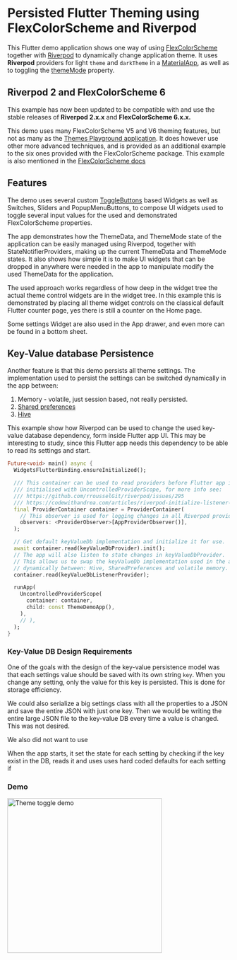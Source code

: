 # Persisted Flutter Theming using FlexColorScheme and Riverpod

This Flutter demo application shows one way of using
[FlexColorScheme](https://pub.dev/packages/flex_color_scheme) together with 
[Riverpod](https://pub.dev/packages/flutter_riverpod) to dynamically change 
application theme. It uses  **Riverpod** providers for light `theme` and `darkTheme` 
in a [MaterialApp](https://api.flutter.dev/flutter/material/MaterialApp-class.html), 
as well as to toggling the [themeMode](https://api.flutter.dev/flutter/material/MaterialApp/themeMode.html) property. 

## Riverpod 2 and FlexColorScheme 6

This example has now been updated to be compatible with and use the stable releases
of **Riverpod 2.x.x** and **FlexColorScheme 6.x.x.**

This demo uses many FlexColorScheme V5 and V6 theming features, but not as many as the [Themes Playground application](https://rydmike.com/flexcolorscheme/themesplayground-v6/#/). It does however use other more advanced techniques, and is provided as an additional example to the six ones provided with the FlexColorScheme package. This example is also mentioned in the [FlexColorScheme docs](https://docs.flexcolorscheme.com/examples#other-examples) 

## Features

The demo uses several custom [ToggleButtons](https://api.flutter.dev/flutter/material/ToggleButtons-class.html) based Widgets as well as Switches, Sliders and PopupMenuButtons, to compose UI widgets used to toggle several input values 
for the used and demonstrated FlexColorScheme properties. 

The app demonstrates how the ThemeData, and ThemeMode state of the application can be 
easily managed using Riverpod, together with StateNotifierProviders, making up the current ThemeData and ThemeMode states. It also shows how simple it is to make UI widgets that can be dropped in anywhere were needed in the app to manipulate modify the used ThemeData for the application. 

The used approach works regardless of how deep in the widget tree the actual theme control widgets are in the widget tree. In this example this is demonstrated by placing all theme widget controls on the classical default Flutter counter page, yes there is still a counter on the Home page.

Some settings Widget are also used in the App drawer, and even more can be found in a bottom sheet.

## Key-Value database Persistence

Another feature is that this demo persists all theme settings. The implementation used to persist the settings can be switched dynamically in the app between:

1. Memory - volatile, just session based, not really persisted.
2. [Shared preferences](https://pub.dev/packages/shared_preferences)
3. [Hive](https://pub.dev/packages/hive)


This example show how Riverpod can be used to change the used key-value database dependency, form inside Flutter app UI. This may be interesting to study, since this Flutter app needs this dependency to be able to read its settings and start.

```dart
Future<void> main() async {
  WidgetsFlutterBinding.ensureInitialized();

  /// This container can be used to read providers before Flutter app is
  /// initialised with UncontrolledProviderScope, for more info see:
  /// https://github.com/rrousselGit/riverpod/issues/295
  /// https://codewithandrea.com/articles/riverpod-initialize-listener-app-startup/
  final ProviderContainer container = ProviderContainer(
    // This observer is used for logging changes in all Riverpod providers.
    observers: <ProviderObserver>[AppProviderObserver()],
  );

  // Get default keyValueDb implementation and initialize it for use.
  await container.read(keyValueDbProvider).init();
  // The app will also listen to state changes in keyValueDbProvider.
  // This allows us to swap the keyValueDb implementation used in the app
  // dynamically between: Hive, SharedPreferences and volatile memory.
  container.read(keyValueDbListenerProvider);

  runApp(
    UncontrolledProviderScope(
      container: container,
      child: const ThemeDemoApp(),
    ),
    // ),
  );
}
```

### Key-Value DB Design Requirements

One of the goals with the design of the key-value persistence model was that each settings value should be saved with its own string `key`. When you change any setting, only the value for this key is persisted. This is done for storage efficiency. 

We could also serialize a big settings class with all the properties to a JSON and save the entire JSON with just one key. Then we would be writing the entire large JSON file to the key-value DB every time a value is changed. This was not desired.

We also did not want to use 

When the app starts, it set the state for each setting by checking if the key exist in the DB, reads it and uses uses hard coded defaults for each setting if  

### Demo

<img src="https://github.com/rydmike/theme_demo/blob/master/resources/theme_demo.gif?raw=true" alt="Theme toggle demo" width="350"/>

